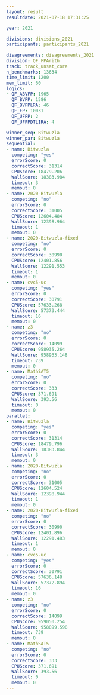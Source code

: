 ```yaml
---
layout: result
resultdate: 2021-07-18 17:31:25

year: 2021

divisions: divisions_2021
participants: participants_2021

disagreements: disagreements_2021
division: QF_FPArith
track: track_unsat_core
n_benchmarks: 13634
time_limit: 1200
mem_limit: 60
logics:
- QF_ABVFP: 1965
  QF_BVFP: 1586
  QF_BVFPLRA: 46
  QF_FP: 10031
  QF_UFFP: 2
  QF_UFFPDTLIRA: 4

winner_seq: Bitwuzla
winner_par: Bitwuzla
sequential:
- name: Bitwuzla
  competing: "yes"
  errorScore: 0
  correctScore: 31314
  CPUScore: 18479.206
  WallScore: 18383.984
  timeout: 3
  memout: 0
- name: 2020-Bitwuzla
  competing: "no"
  errorScore: 0
  correctScore: 31005
  CPUScore: 12604.484
  WallScore: 12398.964
  timeout: 1
  memout: 0
- name: 2020-Bitwuzla-fixed
  competing: "no"
  errorScore: 0
  correctScore: 30990
  CPUScore: 12401.856
  WallScore: 12291.553
  timeout: 1
  memout: 0
- name: cvc5-uc
  competing: "yes"
  errorScore: 0
  correctScore: 30791
  CPUScore: 57633.268
  WallScore: 57373.444
  timeout: 16
  memout: 0
- name: z3
  competing: "no"
  errorScore: 0
  correctScore: 14099
  CPUScore: 958935.264
  WallScore: 958933.148
  timeout: 739
  memout: 0
- name: MathSAT5
  competing: "no"
  errorScore: 0
  correctScore: 333
  CPUScore: 371.691
  WallScore: 393.56
  timeout: 0
  memout: 0
parallel:
- name: Bitwuzla
  competing: "yes"
  errorScore: 0
  correctScore: 31314
  CPUScore: 18479.796
  WallScore: 18383.844
  timeout: 3
  memout: 0
- name: 2020-Bitwuzla
  competing: "no"
  errorScore: 0
  correctScore: 31005
  CPUScore: 12604.524
  WallScore: 12398.944
  timeout: 1
  memout: 0
- name: 2020-Bitwuzla-fixed
  competing: "no"
  errorScore: 0
  correctScore: 30990
  CPUScore: 12401.896
  WallScore: 12291.483
  timeout: 1
  memout: 0
- name: cvc5-uc
  competing: "yes"
  errorScore: 0
  correctScore: 30791
  CPUScore: 57636.148
  WallScore: 57372.894
  timeout: 16
  memout: 0
- name: z3
  competing: "no"
  errorScore: 0
  correctScore: 14099
  CPUScore: 959050.254
  WallScore: 958899.598
  timeout: 739
  memout: 0
- name: MathSAT5
  competing: "no"
  errorScore: 0
  correctScore: 333
  CPUScore: 371.691
  WallScore: 393.56
  timeout: 0
  memout: 0
---
```

